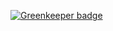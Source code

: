 
[![Greenkeeper badge](https://badges.greenkeeper.io/f0rr0/babel-plugin-codemod-aliased-imports.svg)](https://greenkeeper.io/)
